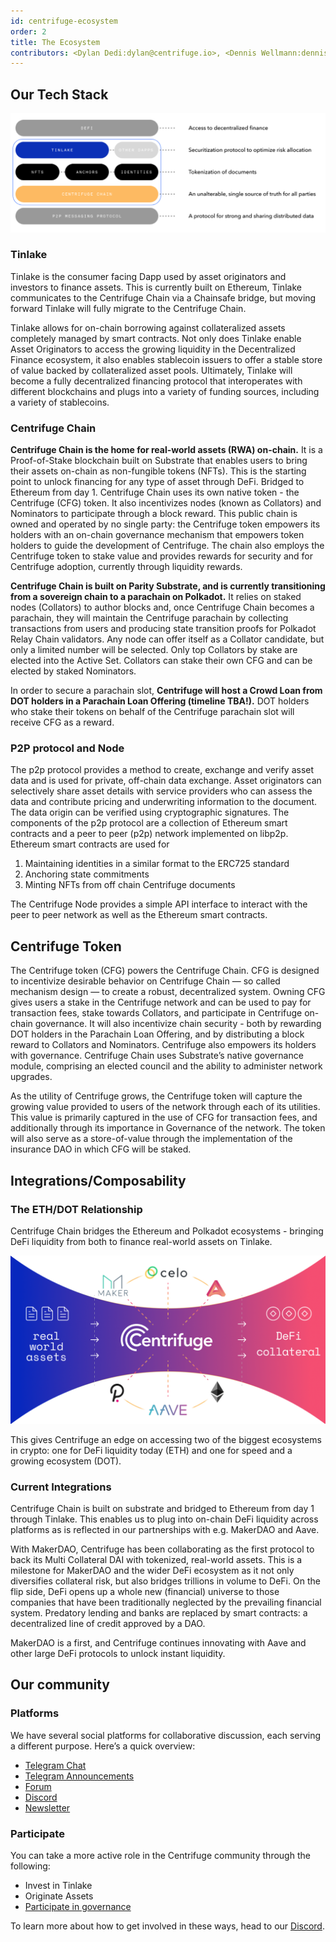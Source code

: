 ```yaml
---
id: centrifuge-ecosystem
order: 2
title: The Ecosystem
contributors: <Dylan Dedi:dylan@centrifuge.io>, <Dennis Wellmann:dennis@centrifuge.io>
---
```


## Our Tech Stack

![](./images/centrifuge_tech_stack.png)

### Tinlake

Tinlake is the consumer facing Dapp used by asset originators and investors to finance assets. This is currently built on Ethereum, Tinlake communicates to the Centrifuge Chain via a Chainsafe bridge, but moving forward Tinlake will fully migrate to the Centrifuge Chain.

Tinlake allows for on-chain borrowing against collateralized assets completely managed by smart contracts. Not only does Tinlake enable Asset Originators to access the growing liquidity in the Decentralized Finance ecosystem, it also enables stablecoin issuers to offer a stable store of value backed by collateralized asset pools. Ultimately, Tinlake will become a fully decentralized financing protocol that interoperates with different blockchains and plugs into a variety of funding sources, including a variety of stablecoins.

### Centrifuge Chain

**Centrifuge Chain is the home for real-world assets (RWA) on-chain.** It is a Proof-of-Stake blockchain built on Substrate that enables users to bring their assets on-chain as non-fungible tokens (NFTs). This is the starting point to unlock financing for any type of asset through DeFi. Bridged to Ethereum from day 1.
Centrifuge Chain uses its own native token - the Centrifuge (CFG) token. It also incentivizes nodes (known as Collators) and Nominators to participate through a block reward. This public chain is owned and operated by no single party: the Centrifuge token empowers its holders with an on-chain governance mechanism that empowers token holders to guide the development of Centrifuge. The chain also employs the Centrifuge token to stake value and provides rewards for security and for Centrifuge adoption, currently through liquidity rewards.

**Centrifuge Chain is built on Parity Substrate, and is currently transitioning from a sovereign chain to a parachain on Polkadot.** It relies on staked nodes (Collators) to author blocks and, once Centrifuge Chain becomes a parachain, they will maintain the Centrifuge parachain by collecting transactions from users and producing state transition proofs for Polkadot Relay Chain validators. Any node can offer itself as a Collator candidate, but only a limited number will be selected. Only top Collators by stake are elected into the Active Set. Collators can stake their own CFG and can be elected by staked Nominators.

In order to secure a parachain slot, **Centrifuge will host a Crowd Loan from DOT holders in a Parachain Loan Offering (timeline TBA!).** DOT holders who stake their tokens on behalf of the Centrifuge parachain slot will receive CFG as a reward.

### P2P protocol and Node

The p2p protocol provides a method to create, exchange and verify asset data and is used for private, off-chain data exchange. Asset originators can selectively share asset details with service providers who can assess the data and contribute pricing and underwriting information to the document. The data origin can be verified using cryptographic signatures. The components of the p2p protocol are a collection of Ethereum smart contracts and a peer to peer (p2p) network implemented on libp2p. Ethereum smart contracts are used for

1.  Maintaining identities in a similar format to the ERC725 standard
2.  Anchoring state commitments
3.  Minting NFTs from off chain Centrifuge documents

The Centrifuge Node provides a simple API interface to interact with the peer to peer network as well as the Ethereum smart contracts.

## Centrifuge Token

The Centrifuge token (CFG) powers the Centrifuge Chain. CFG is designed to incentivize desirable behavior on Centrifuge Chain — so called mechanism design — to create a robust, decentralized system. Owning CFG gives users a stake in the Centrifuge network and can be used to pay for transaction fees, stake towards Collators, and participate in Centrifuge on-chain governance. It will also incentivize chain security - both by rewarding DOT holders in the Parachain Loan Offering, and by distributing a block reward to Collators and Nominators.
Centrifuge also empowers its holders with governance. Centrifuge Chain uses Substrate’s native governance module, comprising an elected council and the ability to administer network upgrades.

As the utility of Centrifuge grows, the Centrifuge token will capture the growing value provided to users of the network through each of its utilities. This value is primarily captured in the use of CFG for transaction fees, and additionally through its importance in Governance of the network. The token will also serve as a store-of-value through the implementation of the insurance DAO in which CFG will be staked.

## Integrations/Composability

### The ETH/DOT Relationship

Centrifuge Chain bridges the Ethereum and Polkadot ecosystems - bringing DeFi liquidity from both to finance real-world assets on Tinlake.

![](./images/centrifuge_ecosystem.png)

This gives Centrifuge an edge on accessing two of the biggest ecosystems in crypto: one for DeFi liquidity today (ETH) and one for speed and a growing ecosystem (DOT).

### Current Integrations

Centrifuge Chain is built on substrate and bridged to Ethereum from day 1 through Tinlake. This enables us to plug into on-chain DeFi liquidity across platforms as is reflected in our partnerships with e.g. MakerDAO and Aave.

With MakerDAO, Centrifuge has been collaborating as the first protocol to back its Multi Collateral DAI with tokenized, real-world assets. This is a milestone for MakerDAO and the wider DeFi ecosystem as it not only diversifies collateral risk, but also bridges trillions in volume to DeFi. On the flip side, DeFi opens up a whole new (financial) universe to those companies that have been traditionally neglected by the prevailing financial system. Predatory lending and banks are replaced by smart contracts: a decentralized line of credit approved by a DAO.

MakerDAO is a first, and Centrifuge continues innovating with Aave and other large DeFi protocols to unlock instant liquidity.

## Our community

### Platforms

We have several social platforms for collaborative discussion, each serving a different purpose. Here’s a quick overview:

- [Telegram Chat](http://t.me/centrifuge_chat)
- [Telegram Announcements](http://t.me/centrifuge)
- [Forum](https://gov.centrifuge.io/)
- [Discord](https://discord.gg/yEzyUq5gxF)
- [Newsletter](https://centrifuge.io/newsletter/)

### Participate

You can take a more active role in the Centrifuge community through the following:

- Invest in Tinlake
- Originate Assets
- [Participate in governance](/use/chain-governance/)

To learn more about how to get involved in these ways, head to our [Discord](https://discord.gg/yEzyUq5gxF).
